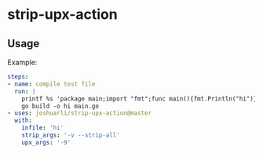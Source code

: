 # strip-upx-action

## Usage

Example:

```yaml
steps:
- name: compile test file
  run: |
    printf %s 'package main;import "fmt";func main(){fmt.Println("hi")}' > main.go
    go build -o hi main.go
- uses: joshuarli/strip-upx-action@master
  with:
    infile: 'hi'
    strip_args: '-v --strip-all'
    upx_args: '-9'
```

